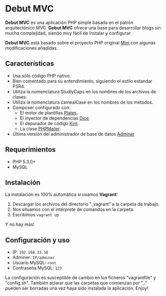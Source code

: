 <h1>Debut MVC</h1>

<p><b>Debut MVC</b> es una aplicación PHP simple basada en el patrón arquitectónico MVC. <b>Debut MVC</b> ofrece una base para desarrollar blogs sin mucha complejidad, siendo muy fácil de instalar y configurar.</p> 

<p><b>Debut MVC</b> está basado sobre el proyecto PHP original <a href="https://github.com/panique/mini">Mini</a> con algunas modificaciones añadidas.</p>

<h2>Características</h2>
<ul>
  <li>Usa sólo código PHP nativo.</li>
  <li>Bien comentado para su entendimiento, siguiendo el estilo estandar PSR4.</li>
  <li>Utiliza la nomenclatura StudlyCaps en los nombres de los archivos de clases.</li> 
  <li>Utiliza la nomenclatura camealCase en los nombres de los métodos.</li>
  <li>Composer configurado con:
    <ul>
      <li>El motor de plantillas <a href="http://platesphp.com/">Plates</a>.</li>
      <li>El inyector de dependencias <a href="https://github.com/Level-2/Dice">Dice</a>.</li>
      <li>El depurador de código <a href="https://github.com/raveren/kint">Kint</a>.</li>
      <li>La clase <a href="https://github.com/PHPMailer/PHPMailer">PHPMailer</a>.</li>
    </ul>
  </li>
  <li>Última versión del administrador de base de datos <a href="https://www.adminer.org">Adminer</a></li>
</ul>

<h2>Requerimientos</h2>
<ul>
  <li>PHP 5.3.0+</li>
  <li>MySQL</li>
</ul>

<h2>Instalación</h2>
<p>La instalación es 100% automática si usamos <b>Vagrant</b>!</p>
<ol>
  <li>Descargar los archivos del directorio "_vagrant" a la carpeta de trabajo.</li>
  <li>Nos situamos con el intérprete de comandos en la carpeta.</li>
  <li>Escribimos  <code>vagrant up</code></li>
</ol>
<p> Y no hay más! </p>

<h2>Configuración y uso</h2>
<ul>
  <li>IP: <code>192.168.33.10</code></li>
  <li>Adminer: <code>IP/adminer</code></li>
  <li>Usuario MySQL: <code>root</code></li>
  <li>Contraseña MySQL: <code>123</code></li>
</ul>
<p> La configuración es susceptible de cambio en los ficheros "vagrantfile" y "config.sh". También aclarar que las carpetas que comienzan por "_" pueden ser borradas una vez haya sido instalada la aplicación. Enjoy!</p>

